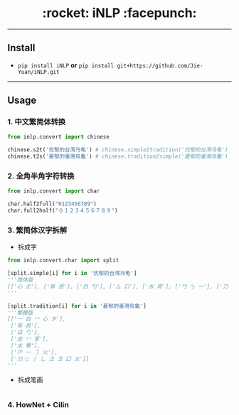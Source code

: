 <h1 align = "center">:rocket: iNLP :facepunch:</h1>

---


## Install
- `pip install iNLP` **or** `pip install git+https://github.com/Jie-Yuan/iNLP.git`
---


## Usage
### 1. 中文繁简体转换
```python
from inlp.convert import chinese

chinese.s2t('忧郁的台湾乌龟') # chinese.simple2tradition('忧郁的台湾乌龟')
chinese.t2s('憂郁的臺灣烏龜') # chinese.tradition2simple('憂郁的臺灣烏龜')
```

### 2. 全角半角字符转换
```python
from inlp.convert import char

char.half2full("0123456789")
char.full2half("０１２３４５６７８９")
```

### 3. 繁简体汉字拆解

- 拆成字
```python
from inlp.convert.char import split

[split.simple[i] for i in '忧郁的台湾乌龟']
'''简体版
[['心 尤'], ['有 邑'], ['白 勺'], ['厶 口'], ['水 弯'], ['勹 ㇉ 一'], ['刀 电']]
'''

[split.tradition[i] for i in '憂郁的臺灣烏龜']
'''繁體版
[['一 白 冖 心 夕'],
 ['有 邑'],
 ['白 勺'],
 ['吉 冖 至'],
 ['水 彎'],
 ['户 一 ㇆ 火'],
 ['刀 □ 丨 乚 彐 彐 囗 乂']]
'''
```

- 拆成笔画
```python
```

### 4. HowNet + Cilin
